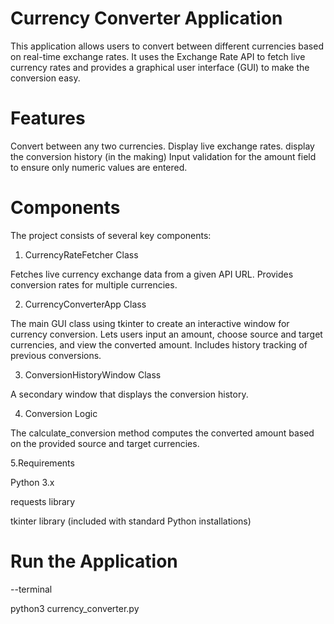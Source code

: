 # Currency Converter Application
This application allows users to convert between different currencies based on real-time exchange rates. It uses the Exchange Rate API to fetch live currency rates and provides a graphical user interface (GUI) to make the conversion easy.

# Features
Convert between any two currencies.
Display live exchange rates.
display the conversion history (in the making) 
Input validation for the amount field to ensure only numeric values are entered.
# Components
The project consists of several key components:

1. CurrencyRateFetcher Class
   
Fetches live currency exchange data from a given API URL.
Provides conversion rates for multiple currencies.

2. CurrencyConverterApp Class
   
The main GUI class using tkinter to create an interactive window for currency conversion.
Lets users input an amount, choose source and target currencies, and view the converted amount.
Includes history tracking of previous conversions.

3. ConversionHistoryWindow Class

A secondary window that displays the conversion history.

4. Conversion Logic
   
The calculate_conversion method computes the converted amount based on the provided source and target currencies.

5.Requirements

Python 3.x

requests library

tkinter library (included with standard Python installations)

# Run the Application 

--terminal 

python3 currency_converter.py 
